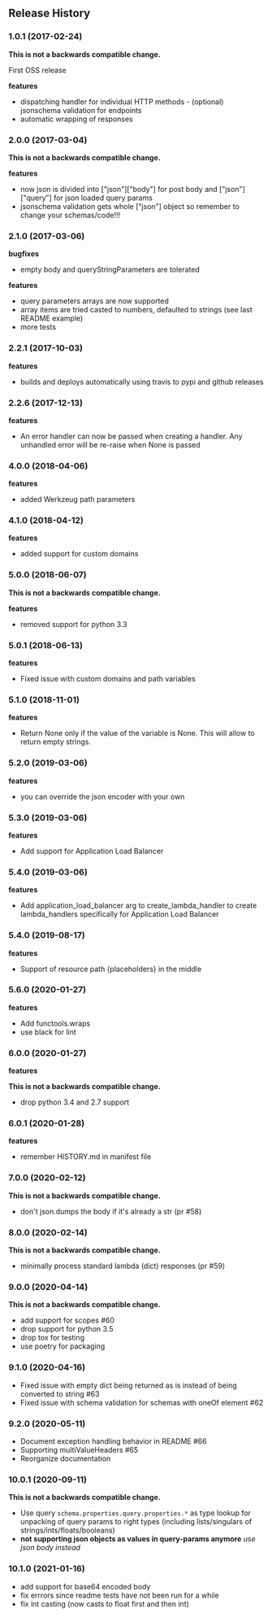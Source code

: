 ## Release History

### 1.0.1 (2017-02-24)

**This is not a backwards compatible change.**

First OSS release

**features** 

- dispatching handler for individual HTTP methods - (optional) jsonschema validation for endpoints
- automatic wrapping of responses

### 2.0.0 (2017-03-04)

**This is not a backwards compatible change.**

**features** 

- now json is divided into \[\"json\"\]\[\"body\"\] for post body and \[\"json\"\]\[\"query\"\] for json loaded query params 
- jsonschema validation gets whole \[\"json\"\] object so remember to change your schemas/code!!!

### 2.1.0 (2017-03-06)

**bugfixes** 

- empty body and queryStringParameters are tolerated

**features** 

- query parameters arrays are now supported 
- array items are tried casted to numbers, defaulted to strings (see last README example) 
- more tests

### 2.2.1 (2017-10-03)

**features** 

- builds and deploys automatically using travis to pypi and github releases

### 2.2.6 (2017-12-13)

**features** 

- An error handler can now be passed when creating a handler. Any unhandled error will be re-raise when None is passed

### 4.0.0 (2018-04-06)

**features** 

- added Werkzeug path parameters

### 4.1.0 (2018-04-12)

**features** 

- added support for custom domains

### 5.0.0 (2018-06-07)

**This is not a backwards compatible change.**

**features** 

- removed support for python 3.3

### 5.0.1 (2018-06-13)

**features** 

- Fixed issue with custom domains and path variables

### 5.1.0 (2018-11-01)

**features** 

- Return None only if the value of the variable is None. This will allow to return empty strings.

### 5.2.0 (2019-03-06)

**features** 

- you can override the json encoder with your own

### 5.3.0 (2019-03-06)

**features** 

- Add support for Application Load Balancer

### 5.4.0 (2019-03-06)

**features** 

- Add application\_load\_balancer arg to create\_lambda\_handler to create lambda\_handlers specifically for Application Load Balancer

### 5.4.0 (2019-08-17)

**features** 

- Support of resource path {placeholders} in the middle

### 5.6.0 (2020-01-27)

**features** 

- Add functools.wraps 
- use black for lint

### 6.0.0 (2020-01-27)

**features** 

**This is not a backwards compatible change.**

- drop python 3.4 and 2.7 support

### 6.0.1 (2020-01-28)

**features** 

- remember HISTORY.md in manifest file

### 7.0.0 (2020-02-12)

**This is not a backwards compatible change.**

- don't json.dumps the body if it's already a str (pr #58)

### 8.0.0 (2020-02-14)

**This is not a backwards compatible change.**

- minimally process standard lambda (dict) responses (pr #59)

### 9.0.0 (2020-04-14)

**This is not a backwards compatible change.**

- add support for scopes #60
- drop support for python 3.5
- drop tox for testing
- use poetry for packaging

### 9.1.0 (2020-04-16)

- Fixed issue with empty dict being returned as is instead of being converted to string #63
- Fixed issue with schema validation for schemas with oneOf element #62

### 9.2.0 (2020-05-11)

- Document exception handling behavior in README #66
- Supporting multiValueHeaders #65
- Reorganize documentation


### 10.0.1 (2020-09-11)

**This is not a backwards compatible change.**

- Use query `schema.properties.query.properties.*` as type lookup for unpacking of query params to right types (including lists/singulars of strings/ints/floats/booleans)
- **not supporting json objects as values in query-params anymore** _use json body instead_ 

### 10.1.0 (2021-01-16)

- add support for base64 encoded body
- fix errrors since readme tests have not been run for a while
- fix int casting (now casts to float first and then int)